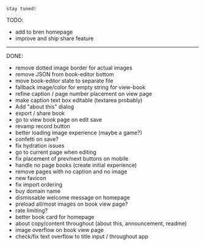 `stay tuned!`

TODO:

- add to bren homepage
- improve and ship share feature

---

DONE:

- remove dotted image border for actual images
- remove JSON from book-editor bottom
- move book-editor state to separate file
- fallback image/color for empty string for view-book
- refine caption / page number placement on view page
- make caption text box editable (textarea probably)
- Add "about this" dialog
- export / share book
- go to view book page on edit save
- revamp record button
- better loading image experience (maybe a game?)
- confetti on save?
- fix hydration issues
- go to current page when editing
- fix placement of prev/next buttons on mobile
- handle no page books (create initial experience)
- remove pages with no caption and no image
- new favicon
- fix import ordering
- buy domain name
- dismissable welcome message on homepage
- preload all/most images on book view page?
- rate limiting?
- better book card for homepage
- about copy/content throughout (about this, announcement, readme)
- image overflow on book view page
- check/fix text overflow to title input / throughout app
